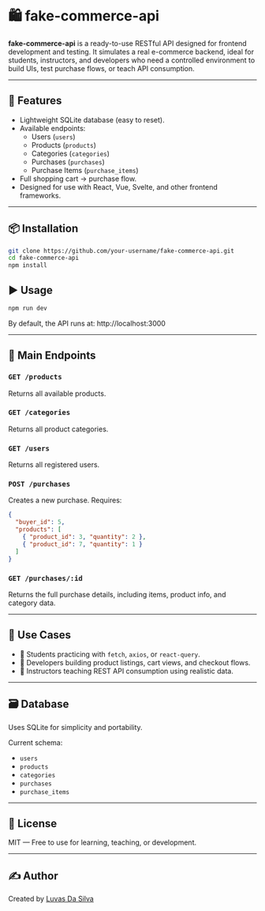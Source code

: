 # 🛍️ fake-commerce-api

**fake-commerce-api** is a ready-to-use RESTful API designed for frontend development and testing. It simulates a real e-commerce backend, ideal for students, instructors, and developers who need a controlled environment to build UIs, test purchase flows, or teach API consumption.

---

## 🚀 Features

- Lightweight SQLite database (easy to reset).
- Available endpoints:
  - Users (`users`)
  - Products (`products`)
  - Categories (`categories`)
  - Purchases (`purchases`)
  - Purchase Items (`purchase_items`)
- Full shopping cart → purchase flow.
- Designed for use with React, Vue, Svelte, and other frontend frameworks.

---

## 📦 Installation

```bash
git clone https://github.com/your-username/fake-commerce-api.git
cd fake-commerce-api
npm install
```

## ▶️ Usage

```bash
npm run dev
```

By default, the API runs at: http://localhost:3000

---

## 🔌 Main Endpoints

### `GET /products`
Returns all available products.

### `GET /categories`
Returns all product categories.

### `GET /users`
Returns all registered users.

### `POST /purchases`
Creates a new purchase. Requires:

```json
{
  "buyer_id": 5,
  "products": [
    { "product_id": 3, "quantity": 2 },
    { "product_id": 7, "quantity": 1 }
  ]
}
```

### `GET /purchases/:id`
Returns the full purchase details, including items, product info, and category data.

---

## 🧪 Use Cases

- 🔸 Students practicing with `fetch`, `axios`, or `react-query`.
- 🔸 Developers building product listings, cart views, and checkout flows.
- 🔸 Instructors teaching REST API consumption using realistic data.

---

## 🗃️ Database

Uses SQLite for simplicity and portability.

Current schema:
- `users`
- `products`
- `categories`
- `purchases`
- `purchase_items`

---

## 📄 License

MIT — Free to use for learning, teaching, or development.

---

## ✍️ Author

Created by [Luvas Da Silva](https://github.com/locodasi)
